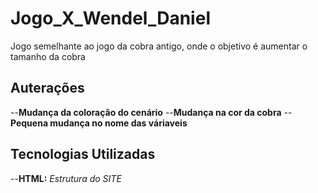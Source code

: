 # Jogo_X_Wendel_Daniel
Jogo semelhante ao jogo da cobra antigo, onde o objetivo é aumentar o tamanho da cobra

## Auterações
--**Mudança da coloração do cenário**
--**Mudança na cor da cobra**
--**Pequena mudança no nome das váriaveis**

## Tecnologias Utilizadas
--**HTML:** _Estrutura do SITE_
